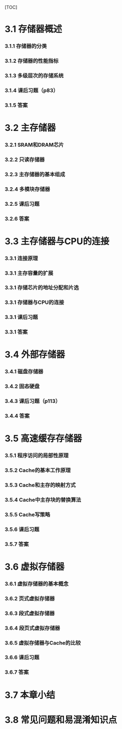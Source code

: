 [TOC]



# 3.1 存储器概述

### 3.1.1 存储器的分类

### 3.1.2 存储器的性能指标

### 3.1.3 多级层次的存储系统

### 3.1.4 课后习题（p83）

### 3.1.5 答案







# 3.2 主存储器

### 3.2.1 SRAM和DRAM芯片

### 3.2.2 只读存储器

### 3.2.3 主存储器的基本组成

### 3.2.4 多模块存储器

### 3.2.5 课后习题

### 3.2.6 答案





# 3.3 主存储器与CPU的连接

### 3.3.1 连接原理

### 3.3.1 主存容量的扩展

### 3.3.1 存储芯片的地址分配和片选

### 3.3.1 存储器与CPU的连接

### 3.3.1 课后习题

### 3.3.1 答案





# 3.4 外部存储器

### 3.4.1 磁盘存储器

### 3.4.2 固态硬盘

### 3.4.3 课后习题（p113）

### 3.4.4 答案







# 3.5 高速缓存存储器

### 3.5.1 程序访问的局部性原理

### 3.5.2 Cache的基本工作原理

### 3.5.3 Cache和主存的映射方式

### 3.5.4 Cache中主存块的替换算法

### 3.5.5 Cache写策略

### 3.5.6 课后习题

### 3.5.7 答案







# 3.6 虚拟存储器

### 3.6.1 虚拟存储器的基本概念

### 3.6.2 页式虚拟存储器 

### 3.6.3 段式虚拟存储器

### 3.6.4 段页式虚拟存储器

### 3.6.5  虚拟存储器与Cache的比较

### 3.6.6 课后习题

### 3.6.7 答案







# 3.7 本章小结

# 3.8 常见问题和易混淆知识点